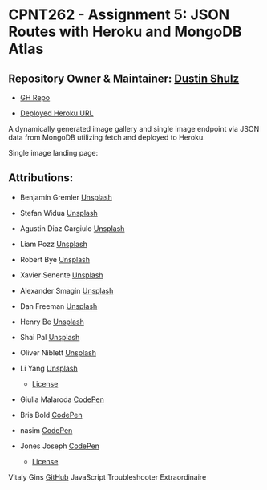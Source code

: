 # CPNT262 - Assignment 5: JSON Routes with Heroku and MongoDB Atlas

## Repository Owner & Maintainer: [Dustin Shulz](https://github.com/cowtowndusty)

- [GH Repo](https://github.com/cowtowndusty/cpnt262-a5/)

- [Deployed Heroku URL](https://sait-cpnt262-a5.herokuapp.com/)

A dynamically generated image gallery and single image endpoint via JSON data from MongoDB utilizing fetch and deployed to Heroku.

Single image landing page: 


## Attributions:

- Benjamín Gremler
[Unsplash](https://unsplash.com/photos/q_TzfAt4NQ8)
- Stefan Widua
[Unsplash](https://unsplash.com/photos/iPOZf3tQfHA)
- Agustin Diaz Gargiulo
[Unsplash](https://unsplash.com/photos/7F65HDP0-E0)
- Liam Pozz
[Unsplash](https://unsplash.com/photos/HZvGtncWvyQ)
- Robert Bye
[Unsplash](https://unsplash.com/photos/cKBsq-5U17A)
- Xavier Senente
[Unsplash](https://unsplash.com/photos/poOUmJA4qCU)
- Alexander Smagin
[Unsplash](https://unsplash.com/photos/B_F3hj-Z_Sc)
- Dan Freeman
[Unsplash](https://unsplash.com/photos/hIKVSVKH7No)
- Henry Be
[Unsplash](https://unsplash.com/photos/DpI-_wydgJM)
- Shai Pal
[Unsplash](https://unsplash.com/photos/i-Z7wYk8AhA)
- Oliver Niblett
[Unsplash](https://unsplash.com/photos/wh-7GeXxItI)
- Li Yang
[Unsplash](https://unsplash.com/photos/5h_dMuX_7RE)
  - [License](https://unsplash.com/license)

- Giulia Malaroda
[CodePen](https://codepen.io/giuliamalaroda/pen/QBOGdG)
- Bris Bold
[CodePen](https://codepen.io/brisbold/pen/MWKXbyz)
- nasim
[CodePen](https://codepen.io/nasim97/pen/eYzxdyL)
- Jones Joseph
[CodePen](https://codepen.io/jo_Geek/pen/xgbaEr)
  - [License](https://blog.codepen.io/documentation/licensing/)

Vitaly Gins [GitHub](https://github.com/gvitaly87) JavaScript Troubleshooter Extraordinaire


